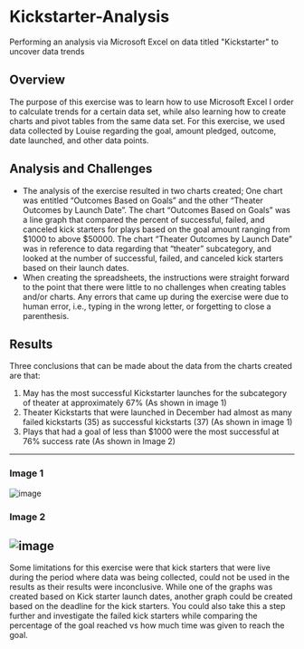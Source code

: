 # Kickstarter-Analysis
Performing an analysis via Microsoft Excel on data titled "Kickstarter" to uncover data trends
## Overview
The purpose of this exercise was to learn how to use Microsoft Excel I order to calculate trends for a certain data set, while also learning how to create charts and pivot tables from the same data set.  For this exercise, we used data collected by Louise regarding the goal, amount pledged, outcome, date launched, and other data points.
## Analysis and Challenges
* The analysis of the exercise resulted in two charts created; One chart was entitled “Outcomes Based on Goals” and the other “Theater Outcomes by Launch Date”. The chart “Outcomes Based on Goals” was a line graph that compared the percent of successful, failed, and canceled kick starters for plays based on the goal amount ranging from $1000 to above $50000. The chart “Theater Outcomes by Launch Date” was in reference to data regarding that “theater” subcategory, and looked at the number of successful, failed, and canceled kick starters based on their launch dates.
* When creating the spreadsheets, the instructions were straight forward to the point that there were little to no challenges when creating tables and/or charts. Any errors that came up during the exercise were due to human error, i.e., typing in the wrong letter, or forgetting to close a parenthesis. 
## Results
Three conclusions that can be made about the data from the charts created are that:
1.	May has the most successful Kickstarter launches for the subcategory of theater at approximately 67% (As shown in image 1)
2.	Theater Kickstarts that were launched in December had almost as many failed kickstarts (35) as successful kickstarts (37) (As shown in image 1)
3.	Plays that had a goal of less than $1000 were the most successful at 76% success rate (As shown in Image 2)
---
### Image 1
![image](https://user-images.githubusercontent.com/88119309/129502236-f548d290-fa15-44a9-9417-b07654488db9.png)
### Image 2
![image](https://user-images.githubusercontent.com/88119309/129502304-c7628cb4-2113-44de-a95c-ad365635a63a.png)
---
Some limitations for this exercise were that kick starters that were live during the period where data was being collected, could not be used in the results as their results were inconclusive. While one of the graphs was created based on Kick starter launch dates, another graph could be created based on the deadline for the kick starters. You could also take this a step further and investigate the failed kick starters while comparing the percentage of the goal reached vs how much time was given to reach the goal.
